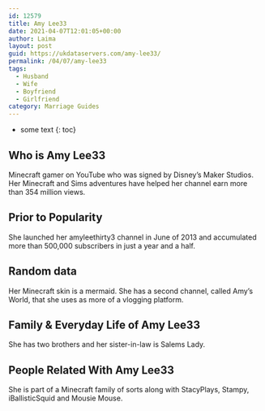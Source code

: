 ```yaml
---
id: 12579
title: Amy Lee33
date: 2021-04-07T12:01:05+00:00
author: Laima
layout: post
guid: https://ukdataservers.com/amy-lee33/
permalink: /04/07/amy-lee33
tags:
  - Husband
  - Wife
  - Boyfriend
  - Girlfriend
category: Marriage Guides
---
```


* some text
{: toc}


## Who is Amy Lee33
                  
                  
                  
Minecraft gamer on YouTube who was signed by Disney&#8217;s Maker Studios. Her Minecraft and Sims adventures have helped her channel earn more than 354 million views. 
                  
              
            
              
            
                
                
                
## Prior to Popularity
                  
                  
                  
She launched her amyleethirty3 channel in June of 2013 and accumulated more than 500,000 subscribers in just a year and a half. 
                  
              
            
              
            
                
                
                
## Random data
                  
                  
                  
Her Minecraft skin is a mermaid. She has a second channel, called Amy&#8217;s World, that she uses as more of a vlogging platform.
                  
              
            
              
            
                
                
                
## Family & Everyday Life of Amy Lee33
                  
                  
                  
She has two brothers and her sister-in-law is Salems Lady.
                  
              
            
              
            
                
                
                
## People Related With Amy Lee33
                  
                  
                  
She is part of a Minecraft family of sorts along with StacyPlays, Stampy, iBallisticSquid and Mousie Mouse. 
                  
              
            
              
            
                
              
            
              
              
            
            
              
            
          
          
          